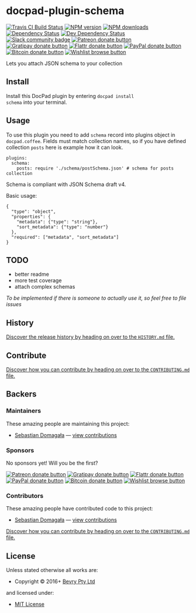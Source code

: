 <!-- TITLE/ -->

<h1>docpad-plugin-schema</h1>

<!-- /TITLE -->


<!-- BADGES/ -->

<span class="badge-travisci"><a href="http://travis-ci.org/sdomagala/docpad-plugin-schema" title="Check this project's build status on TravisCI"><img src="https://img.shields.io/travis/sdomagala/docpad-plugin-schema/master.svg" alt="Travis CI Build Status" /></a></span>
<span class="badge-npmversion"><a href="https://npmjs.org/package/docpad-plugin-schema" title="View this project on NPM"><img src="https://img.shields.io/npm/v/docpad-plugin-schema.svg" alt="NPM version" /></a></span>
<span class="badge-npmdownloads"><a href="https://npmjs.org/package/docpad-plugin-schema" title="View this project on NPM"><img src="https://img.shields.io/npm/dm/docpad-plugin-schema.svg" alt="NPM downloads" /></a></span>
<span class="badge-daviddm"><a href="https://david-dm.org/sdomagala/docpad-plugin-schema" title="View the status of this project's dependencies on DavidDM"><img src="https://img.shields.io/david/sdomagala/docpad-plugin-schema.svg" alt="Dependency Status" /></a></span>
<span class="badge-daviddmdev"><a href="https://david-dm.org/sdomagala/docpad-plugin-schema#info=devDependencies" title="View the status of this project's development dependencies on DavidDM"><img src="https://img.shields.io/david/dev/sdomagala/docpad-plugin-schema.svg" alt="Dev Dependency Status" /></a></span>
<br class="badge-separator" />
<span class="badge-slackin"><a href="https://slack.bevry.me" title="Join this project's slack community"><img src="https://slack.bevry.me/badge.svg" alt="Slack community badge" /></a></span>
<span class="badge-patreon"><a href="http://patreon.com/bevry" title="Donate to this project using Patreon"><img src="https://img.shields.io/badge/patreon-donate-yellow.svg" alt="Patreon donate button" /></a></span>
<span class="badge-gratipay"><a href="https://www.gratipay.com/bevry" title="Donate weekly to this project using Gratipay"><img src="https://img.shields.io/badge/gratipay-donate-yellow.svg" alt="Gratipay donate button" /></a></span>
<span class="badge-flattr"><a href="https://flattr.com/profile/balupton" title="Donate to this project using Flattr"><img src="https://img.shields.io/badge/flattr-donate-yellow.svg" alt="Flattr donate button" /></a></span>
<span class="badge-paypal"><a href="https://bevry.me/paypal" title="Donate to this project using Paypal"><img src="https://img.shields.io/badge/paypal-donate-yellow.svg" alt="PayPal donate button" /></a></span>
<span class="badge-bitcoin"><a href="https://bevry.me/bitcoin" title="Donate once-off to this project using Bitcoin"><img src="https://img.shields.io/badge/bitcoin-donate-yellow.svg" alt="Bitcoin donate button" /></a></span>
<span class="badge-wishlist"><a href="https://bevry.me/wishlist" title="Buy an item on our wishlist for us"><img src="https://img.shields.io/badge/wishlist-donate-yellow.svg" alt="Wishlist browse button" /></a></span>

<!-- /BADGES -->


<!-- DESCRIPTION/ -->

Lets you attach JSON schema to your collection

<!-- /DESCRIPTION -->


<!-- INSTALL/ -->

<h2>Install</h2>

Install this DocPad plugin by entering <code>docpad install schema</code> into your terminal.

<!-- /INSTALL -->


## Usage

To use this plugin you need to add `schema` record into plugins object in `docpad.coffee`.
Fields must match collection names, so if you have defined collection `posts` here is example how it can look.

```
plugins:
  schema:
    posts: require './schema/postSchema.json' # schema for posts collection
```

Schema is compliant with JSON Schema draft v4.

Basic usage:

```
{
  "type": "object",
  "properties": {
    "metadata": {"type": "string"},
    "sort_metadata": {"type": "number"}
  },
  "required": ["metadata", "sort_metadata"]
}

```


## TODO

- better readme
- more test coverage
- attach complex schemas

*To be implemented if there is someone to actually use it, so feel free to file issues*

<!-- HISTORY/ -->

<h2>History</h2>

<a href="https://github.com/sdomagala/docpad-plugin-schema/blob/master/HISTORY.md#files">Discover the release history by heading on over to the <code>HISTORY.md</code> file.</a>

<!-- /HISTORY -->


<!-- CONTRIBUTE/ -->

<h2>Contribute</h2>

<a href="https://github.com/sdomagala/docpad-plugin-schema/blob/master/CONTRIBUTING.md#files">Discover how you can contribute by heading on over to the <code>CONTRIBUTING.md</code> file.</a>

<!-- /CONTRIBUTE -->


<!-- BACKERS/ -->

<h2>Backers</h2>

<h3>Maintainers</h3>

These amazing people are maintaining this project:

<ul><li><a href="https://github.com/sdomagala">Sebastian Domagała</a> — <a href="https://github.com/sdomagala/docpad-plugin-schema/commits?author=sdomagala" title="View the GitHub contributions of Sebastian Domagała on repository sdomagala/docpad-plugin-schema">view contributions</a></li></ul>

<h3>Sponsors</h3>

No sponsors yet! Will you be the first?

<span class="badge-patreon"><a href="http://patreon.com/bevry" title="Donate to this project using Patreon"><img src="https://img.shields.io/badge/patreon-donate-yellow.svg" alt="Patreon donate button" /></a></span>
<span class="badge-gratipay"><a href="https://www.gratipay.com/bevry" title="Donate weekly to this project using Gratipay"><img src="https://img.shields.io/badge/gratipay-donate-yellow.svg" alt="Gratipay donate button" /></a></span>
<span class="badge-flattr"><a href="https://flattr.com/profile/balupton" title="Donate to this project using Flattr"><img src="https://img.shields.io/badge/flattr-donate-yellow.svg" alt="Flattr donate button" /></a></span>
<span class="badge-paypal"><a href="https://bevry.me/paypal" title="Donate to this project using Paypal"><img src="https://img.shields.io/badge/paypal-donate-yellow.svg" alt="PayPal donate button" /></a></span>
<span class="badge-bitcoin"><a href="https://bevry.me/bitcoin" title="Donate once-off to this project using Bitcoin"><img src="https://img.shields.io/badge/bitcoin-donate-yellow.svg" alt="Bitcoin donate button" /></a></span>
<span class="badge-wishlist"><a href="https://bevry.me/wishlist" title="Buy an item on our wishlist for us"><img src="https://img.shields.io/badge/wishlist-donate-yellow.svg" alt="Wishlist browse button" /></a></span>

<h3>Contributors</h3>

These amazing people have contributed code to this project:

<ul><li><a href="https://github.com/sdomagala">Sebastian Domagała</a> — <a href="https://github.com/sdomagala/docpad-plugin-schema/commits?author=sdomagala" title="View the GitHub contributions of Sebastian Domagała on repository sdomagala/docpad-plugin-schema">view contributions</a></li></ul>

<a href="https://github.com/sdomagala/docpad-plugin-schema/blob/master/CONTRIBUTING.md#files">Discover how you can contribute by heading on over to the <code>CONTRIBUTING.md</code> file.</a>

<!-- /BACKERS -->


<!-- LICENSE/ -->

<h2>License</h2>

Unless stated otherwise all works are:

<ul><li>Copyright &copy; 2016+ <a href="http://bevry.me">Bevry Pty Ltd</a></li></ul>

and licensed under:

<ul><li><a href="http://spdx.org/licenses/MIT.html">MIT License</a></li></ul>

<!-- /LICENSE -->
